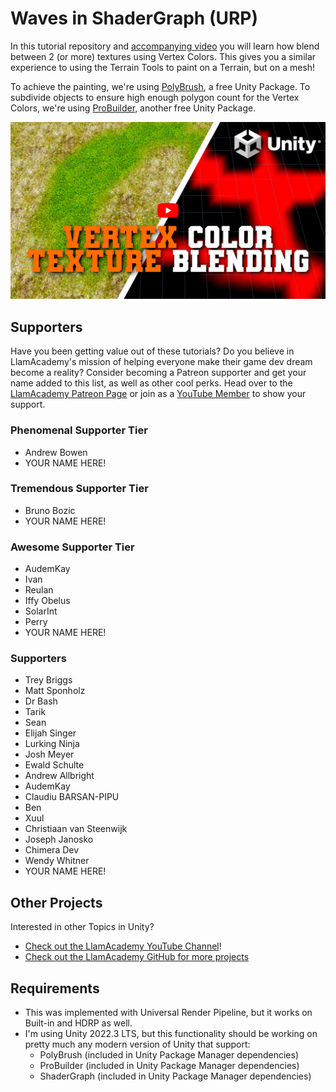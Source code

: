 ﻿# Waves in ShaderGraph (URP)

In this tutorial repository and [accompanying video](https://youtu.be/zt21itB0ESw) you will learn how blend between 2 (or more) textures using Vertex Colors. This gives you a similar experience to using the Terrain Tools to paint on a Terrain, but on a mesh!

To achieve the painting, we're using [PolyBrush](https://unity.com/features/polybrush), a free Unity Package. To subdivide objects to ensure high enough polygon count for the Vertex Colors, we're using [ProBuilder](https://unity.com/features/probuilder), another free Unity Package. 

[![Youtube Tutorial](./Video%20Screenshot.jpg)](https://youtu.be/zt21itB0ESw)

## Supporters
Have you been getting value out of these tutorials? Do you believe in LlamAcademy's mission of helping everyone make their game dev dream become a reality? Consider becoming a Patreon supporter and get your name added to this list, as well as other cool perks.
Head over to the [LlamAcademy Patreon Page](https://patreon.com/llamacademy) or join as a [YouTube Member](https://www.youtube.com/@llamacademy/join) to show your support.

### Phenomenal Supporter Tier
* Andrew Bowen
* YOUR NAME HERE!

### Tremendous Supporter Tier
* Bruno Bozic
* YOUR NAME HERE!

### Awesome Supporter Tier
* AudemKay
* Ivan
* Reulan
* Iffy Obelus
* SolarInt
* Perry
* YOUR NAME HERE!

### Supporters
* Trey Briggs
* Matt Sponholz
* Dr Bash
* Tarik
* Sean
* Elijah Singer
* Lurking Ninja
* Josh Meyer
* Ewald Schulte
* Andrew Allbright
* AudemKay
* Claudiu BARSAN-PIPU
* Ben
* Xuul
* Christiaan van Steenwijk
* Joseph Janosko
* Chimera Dev
* Wendy Whitner
* YOUR NAME HERE!

## Other Projects
Interested in other Topics in Unity? 

* [Check out the LlamAcademy YouTube Channel](https://youtube.com/c/LlamAcademy)!
* [Check out the LlamAcademy GitHub for more projects](https://github.com/llamacademy)

## Requirements
* This was implemented with Universal Render Pipeline, but it works on Built-in and HDRP as well.
* I'm using Unity 2022.3 LTS, but this functionality should be working on pretty much any modern version of Unity that support:
  * PolyBrush (included in Unity Package Manager dependencies)
  * ProBuilder (included in Unity Package Manager dependencies)
  * ShaderGraph (included in Unity Package Manager dependencies)